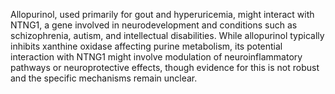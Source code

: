 Allopurinol, used primarily for gout and hyperuricemia, might interact with NTNG1, a gene involved in neurodevelopment and conditions such as schizophrenia, autism, and intellectual disabilities. While allopurinol typically inhibits xanthine oxidase affecting purine metabolism, its potential interaction with NTNG1 might involve modulation of neuroinflammatory pathways or neuroprotective effects, though evidence for this is not robust and the specific mechanisms remain unclear.